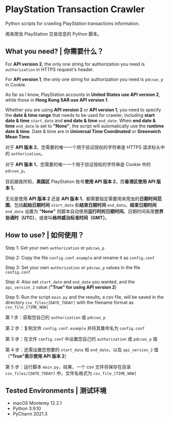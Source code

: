 # PlayStation Transaction Crawler

Python scripts for crawling PlayStation transactions information.

用来爬虫 PlayStation 交易信息的 Python 脚本。

## What you need? | 你需要什么？

For **API version 2**, the only one string for authorization you need is `authorization` in HTTPS request's header.

For **API version 1**, the only one string for authorization you need is `pdccws_p` in Cookie.

As far as I know, PlayStation accounts in **United States use API version 2**, while those in **Hong Kong SAR use API version 1**.

Whether you are using **API version 2** or **API version 1**, you need to specify the **date & time range** that needs to be used for crawler, including **start date & time** `start_date` and **end date & time** `end_date`. When **end date & time** `end_date` is set to **"None"**, the script will automatically use the **runtime date & time**. Date & time are in **Universal Time Coordinated** or **Greenwich Mean Time**.

对于 **API 版本 2**，您需要的唯一一个用于验证授权的字符串是 HTTPS 请求标头中的 `authorization`。

对于 **API 版本 1**，您需要的唯一一个用于验证授权的字符串是 Cookie 中的 `pdccws_p`。

目前据我所知，**美国区** PlayStation 账号**使用 API 版本 2**，而**香港区使用 API 版本 1**。

无论是使用 **API 版本 2** 还是 **API 版本 1**，都需要指定需要用来爬虫的**日期时间范围**，包括**起始日期时间** `start_date` 和**结束日期时间** `end_date`。**结束日期时间** `end_date` 设置为 **"None"** 则脚本自动使用**运行时的日期时间**。日期时间采用**世界协调时（UTC）**，或者叫**格林威治标准时间（GMT）**。

## How to use? | 如何使用？

Step 1: Get your own `authorization` or `pdccws_p`

Step 2: Copy the file `config.conf.example` and rename it as `config.conf`

Step 3: Set your own `authorization` or `pdccws_p` values in the file `config.conf`

Step 4: Also set `start_date` and `end_date` you wanted, and the `api_version_2` value (**"True" for using API version 2**)

Step 5: Run the script `main.py` and the results, a csv file, will be saved in the directory `csv_files/[DATE_TODAY]` with the filename format as `csv_file_[TIME_NOW]`

第 1 步：获取您自己的 `authorization` 或 `pdccws_p`

第 2 步：复制文件 `config.conf.example` 并将其重命名为 `config.conf`

第 3 步：在文件 `config.conf` 中设置您自己的 `authorization` 或 `pdccws_p` 值

第 4 步：还需设置您想要的 `start_date` 和 `end_date`，以及 `api_version_2` 值（**"True"表示使用 API 版本 2**）

第 5 步：运行脚本 `main.py`，结果，一个 csv 文件将保存在目录 `csv_files/[DATE_TODAY]` 中，文件名格式为 `csv_file_[TIME_NOW]`

## Tested Environments | 测试环境

- macOS Monterey 12.2.1
- Python 3.9.10
- PyCharm 2021.3

